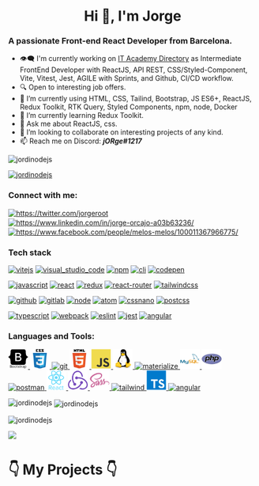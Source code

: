 <h1 align="center">Hi 👋, I'm Jorge</h1>

### A passionate Front-end React Developer from Barcelona.

- 👁️‍🗨️ I'm currently working on [IT Academy Directory](https://github.com/IT-Academy-BCN/ita-directory) as Intermediate FrontEnd Developer with ReactJS, API REST, CSS/Styled-Component, Vite, Vitest, Jest, AGILE with Sprints, and Github, CI/CD workflow.
- 🔍 Open to interesting job offers.
- 🔭 I’m currently using HTML, CSS, Tailind, Bootstrap, JS ES6+, ReactJS, Redux Toolkit, RTK Query, Styled Components, npm, node, Docker
- 🌱 I’m currently learning Redux Toolkit.
- 💬 Ask me about ReactJS, css.
- 👯 I’m looking to collaborate on interesting projects of any kind.
- 📫 Reach me on Discord: **_jORge#1217_**

<p align="left"> <img src="https://komarev.com/ghpvc/?username=jordinodejs&label=Profile%20views&color=0e75b6&style=flat" alt="jordinodejs" /> </p>

<p align="left"> <a href="https://github.com/ryo-ma/github-profile-trophy"><img src="https://github-profile-trophy.vercel.app/?username=jordinodejs" alt="jordinodejs" /></a> </p>

<h3 align="left">Connect with me:</h3>
<p align="left">
<a href="https://twitter.com/https://twitter.com/jorgeroot" target="blank"><img align="center" src="https://raw.githubusercontent.com/rahuldkjain/github-profile-readme-generator/master/src/images/icons/Social/twitter.svg" alt="https://twitter.com/jorgeroot" height="30" width="40" /></a>
<a href="https://linkedin.com/in/https://www.linkedin.com/in/jorge-orcajo-a03b63236/" target="blank"><img align="center" src="https://raw.githubusercontent.com/rahuldkjain/github-profile-readme-generator/master/src/images/icons/Social/linked-in-alt.svg" alt="https://www.linkedin.com/in/jorge-orcajo-a03b63236/" height="30" width="40" /></a>
<a href="https://fb.com/https://www.facebook.com/people/melos-melos/100011367966775/" target="blank"><img align="center" src="https://raw.githubusercontent.com/rahuldkjain/github-profile-readme-generator/master/src/images/icons/Social/facebook.svg" alt="https://www.facebook.com/people/melos-melos/100011367966775/" height="30" width="40" /></a>
</p>
<h3>Tech stack</h3>

[![vitejs](https://badges.aleen42.com/src/vitejs.svg)](https://badges.aleen42.com/src/vitejs.svg)
[![visual_studio_code](https://badges.aleen42.com/src/visual_studio_code.svg)](https://badges.aleen42.com/src/visual_studio_code.svg)
[![npm](https://badges.aleen42.com/src/npm.svg)](https://badges.aleen42.com/src/npm.svg)
[![cli](https://badges.aleen42.com/src/cli.svg)](https://badges.aleen42.com/src/cli.svg)
[![codepen](https://badges.aleen42.com/src/codepen.svg)](https://badges.aleen42.com/src/codepen.svg)

[![javascript](https://badges.aleen42.com/src/javascript.svg)](https://badges.aleen42.com/src/javascript.svg)
[![react](https://badges.aleen42.com/src/react.svg)](https://badges.aleen42.com/src/react.svg)
[![redux](https://badges.aleen42.com/src/redux.svg)](https://badges.aleen42.com/src/redux.svg)
[![react-router](https://badges.aleen42.com/src/react-router.svg)](https://badges.aleen42.com/src/react-router.svg)
[![tailwindcss](https://badges.aleen42.com/src/tailwindcss.svg)](https://badges.aleen42.com/src/tailwindcss.svg)

[![github](https://badges.aleen42.com/src/github.svg)](https://badges.aleen42.com/src/github.svg)
[![gitlab](https://badges.aleen42.com/src/gitlab.svg)](https://badges.aleen42.com/src/gitlab.svg)
[![node](https://badges.aleen42.com/src/node.svg)](https://badges.aleen42.com/src/node.svg)
[![atom](https://badges.aleen42.com/src/atom.svg)](https://badges.aleen42.com/src/atom.svg)
[![cssnano](https://badges.aleen42.com/src/cssnano.svg)](https://badges.aleen42.com/src/cssnano.svg)
[![postcss](https://badges.aleen42.com/src/postcss.svg)](https://badges.aleen42.com/src/postcss.svg)

[![typescript](https://badges.aleen42.com/src/typescript.svg)](https://badges.aleen42.com/src/typescript.svg)
[![webpack](https://badges.aleen42.com/src/webpack.svg)](https://badges.aleen42.com/src/webpack.svg)
[![eslint](https://badges.aleen42.com/src/eslint.svg)](https://badges.aleen42.com/src/eslint.svg)
[![jest](https://badges.aleen42.com/src/jest_1.svg)](https://badges.aleen42.com/src/jest_1.svg)
[![angular](https://badges.aleen42.com/src/angular.svg)](https://badges.aleen42.com/src/angular.svg)

<!-- https://github.com/aleen42/badges -->

<h3 align="left">Languages and Tools:</h3>
<p align="left">  <a href="https://getbootstrap.com" target="_blank" rel="noreferrer"> <img src="https://raw.githubusercontent.com/devicons/devicon/master/icons/bootstrap/bootstrap-plain-wordmark.svg" alt="bootstrap" width="40" height="40"/> </a> <a href="https://www.w3schools.com/css/" target="_blank" rel="noreferrer"> <img src="https://raw.githubusercontent.com/devicons/devicon/master/icons/css3/css3-original-wordmark.svg" alt="css3" width="40" height="40"/> </a> <a href="https://git-scm.com/" target="_blank" rel="noreferrer"> <img src="https://www.vectorlogo.zone/logos/git-scm/git-scm-icon.svg" alt="git" width="40" height="40"/> </a> <a href="https://www.w3.org/html/" target="_blank" rel="noreferrer"> <img src="https://raw.githubusercontent.com/devicons/devicon/master/icons/html5/html5-original-wordmark.svg" alt="html5" width="40" height="40"/> </a> <a href="https://developer.mozilla.org/en-US/docs/Web/JavaScript" target="_blank" rel="noreferrer"> <img src="https://raw.githubusercontent.com/devicons/devicon/master/icons/javascript/javascript-original.svg" alt="javascript" width="40" height="40"/> </a> <a href="https://www.linux.org/" target="_blank" rel="noreferrer"> <img src="https://raw.githubusercontent.com/devicons/devicon/master/icons/linux/linux-original.svg" alt="linux" width="40" height="40"/> </a> <a href="https://materializecss.com/" target="_blank" rel="noreferrer"> <img src="https://raw.githubusercontent.com/prplx/svg-logos/5585531d45d294869c4eaab4d7cf2e9c167710a9/svg/materialize.svg" alt="materialize" width="40" height="40"/> </a> <a href="https://www.mysql.com/" target="_blank" rel="noreferrer"> <img src="https://raw.githubusercontent.com/devicons/devicon/master/icons/mysql/mysql-original-wordmark.svg" alt="mysql" width="40" height="40"/> </a> <a href="https://www.php.net" target="_blank" rel="noreferrer"> <img src="https://raw.githubusercontent.com/devicons/devicon/master/icons/php/php-original.svg" alt="php" width="40" height="40"/> </a> <a href="https://postman.com" target="_blank" rel="noreferrer"> <img src="https://www.vectorlogo.zone/logos/getpostman/getpostman-icon.svg" alt="postman" width="40" height="40"/> </a> <a href="https://reactjs.org/" target="_blank" rel="noreferrer"> <img src="https://raw.githubusercontent.com/devicons/devicon/master/icons/react/react-original-wordmark.svg" alt="react" width="40" height="40"/> </a> <a href="https://redux.js.org" target="_blank" rel="noreferrer"> <img src="https://raw.githubusercontent.com/devicons/devicon/master/icons/redux/redux-original.svg" alt="redux" width="40" height="40"/> </a> <a href="https://sass-lang.com" target="_blank" rel="noreferrer"> <img src="https://raw.githubusercontent.com/devicons/devicon/master/icons/sass/sass-original.svg" alt="sass" width="40" height="40"/> </a> <a href="https://tailwindcss.com/" target="_blank" rel="noreferrer"> <img src="https://www.vectorlogo.zone/logos/tailwindcss/tailwindcss-icon.svg" alt="tailwind" width="40" height="40"/> </a> <a href="https://www.typescriptlang.org/" target="_blank" rel="noreferrer"> <img src="https://raw.githubusercontent.com/devicons/devicon/master/icons/typescript/typescript-original.svg" alt="typescript" width="40" height="40"/> </a> <a href="https://angular.io" target="_blank" rel="noreferrer"> <img src="https://angular.io/assets/images/logos/angular/angular.svg" alt="angular" width="40" height="40"/> </a> </p>

<p><img align="left" src="https://github-readme-stats-melosdev.vercel.app/api/top-langs?username=jordinodejs&show_icons=true&locale=en&layout=compact" alt="jordinodejs" /></p>

<p>&nbsp;<img align="center" src="https://github-readme-stats-melosdev.vercel.app/api?username=jordinodejs&show_icons=true&locale=en" alt="jordinodejs" /></p>

<p><img align="center" src="https://github-readme-streak-stats.herokuapp.com/?user=jordinodejs&" alt="jordinodejs" /></p>

<a href="#projects"></a>
![](#projects)

# 👇 My Projects 👇
